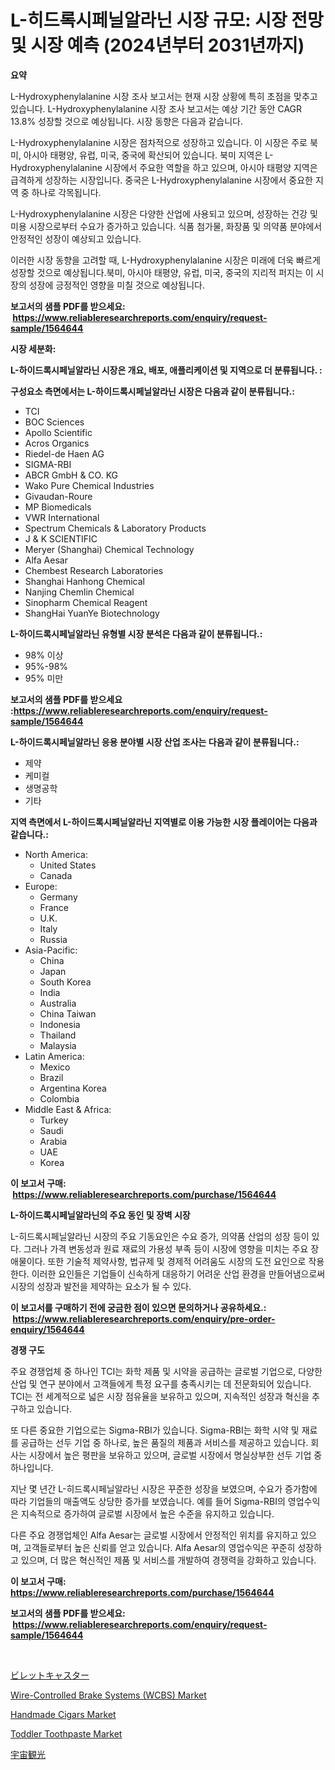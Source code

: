 <p><h1>L-히드록시페닐알라닌 시장 규모: 시장 전망 및 시장 예측 (2024년부터 2031년까지)</h1></p><p><strong>요약</strong></p>
<p><p>L-Hydroxyphenylalanine 시장 조사 보고서는 현재 시장 상황에 특히 초점을 맞추고 있습니다. L-Hydroxyphenylalanine 시장 조사 보고서는 예상 기간 동안 CAGR 13.8% 성장할 것으로 예상됩니다. 시장 동향은 다음과 같습니다.</p><p>L-Hydroxyphenylalanine 시장은 점차적으로 성장하고 있습니다. 이 시장은 주로 북미, 아시아 태평양, 유럽, 미국, 중국에 확산되어 있습니다. 북미 지역은 L-Hydroxyphenylalanine 시장에서 주요한 역할을 하고 있으며, 아시아 태평양 지역은 급격하게 성장하는 시장입니다. 중국은 L-Hydroxyphenylalanine 시장에서 중요한 지역 중 하나로 각목됩니다.</p><p>L-Hydroxyphenylalanine 시장은 다양한 산업에 사용되고 있으며, 성장하는 건강 및 미용 시장으로부터 수요가 증가하고 있습니다. 식품 첨가물, 화장품 및 의약품 분야에서 안정적인 성장이 예상되고 있습니다.</p><p>이러한 시장 동향을 고려할 때, L-Hydroxyphenylalanine 시장은 미래에 더욱 빠르게 성장할 것으로 예상됩니다.북미, 아시아 태평양, 유럽, 미국, 중국의 지리적 퍼지는 이 시장의 성장에 긍정적인 영향을 미칠 것으로 예상됩니다.</p></p>
<p><strong>보고서의 샘플 PDF를 받으세요: &nbsp;<a href="https://www.reliableresearchreports.com/enquiry/request-sample/1564644">https://www.reliableresearchreports.com/enquiry/request-sample/1564644</a></strong></p>
<p><strong>시장 세분화:</strong></p>
<p><strong> L-하이드록시페닐알라닌 시장은 개요, 배포, 애플리케이션 및 지역으로 더 분류됩니다. :</strong></p>
<p><strong>구성요소 측면에서는 L-하이드록시페닐알라닌 시장은 다음과 같이 분류됩니다.:</strong></p>
<p><ul><li>TCI</li><li>BOC Sciences</li><li>Apollo Scientific</li><li>Acros Organics</li><li>Riedel-de Haen AG</li><li>SIGMA-RBI</li><li>ABCR GmbH & CO. KG</li><li>Wako Pure Chemical Industries</li><li>Givaudan-Roure</li><li>MP Biomedicals</li><li>VWR International</li><li>Spectrum Chemicals & Laboratory Products</li><li>J & K SCIENTIFIC</li><li>Meryer (Shanghai) Chemical Technology</li><li>Alfa Aesar</li><li>Chembest Research Laboratories</li><li>Shanghai Hanhong Chemical</li><li>Nanjing Chemlin Chemical</li><li>Sinopharm Chemical Reagent</li><li>ShangHai YuanYe Biotechnology</li></ul></p>
<p><strong> L-하이드록시페닐알라닌 유형별 시장 분석은 다음과 같이 분류됩니다.:</strong></p>
<p><ul><li>98% 이상</li><li>95%-98%</li><li>95% 미만</li></ul></p>
<p><strong>보고서의 샘플 PDF를 받으세요 :<a href="https://www.reliableresearchreports.com/enquiry/request-sample/1564644">https://www.reliableresearchreports.com/enquiry/request-sample/1564644</a></strong></p>
<p><strong> L-하이드록시페닐알라닌 응용 분야별 시장 산업 조사는 다음과 같이 분류됩니다.:</strong></p>
<p><ul><li>제약</li><li>케미컬</li><li>생명공학</li><li>기타</li></ul></p>
<p><strong>지역 측면에서 L-하이드록시페닐알라닌 지역별로 이용 가능한 시장 플레이어는 다음과 같습니다.:</strong></p>
<p><ul>
    <li>
        North America:
        <ul>
            <li>United States</li>
            <li>Canada</li>
        </ul>
    </li>
    <li>
        Europe:
        <ul>
            <li>Germany</li>
            <li>France</li>
            <li>U.K.</li>
            <li>Italy</li>
            <li>Russia</li>
        </ul>
    </li>
    <li>
        Asia-Pacific:
        <ul>
            <li>China</li>
            <li>Japan</li>
            <li>South Korea</li>
            <li>India</li>
            <li>Australia</li>
            <li>China Taiwan</li>
            <li>Indonesia</li>
            <li>Thailand</li>
            <li>Malaysia</li>
        </ul>
    </li>
    <li>
        Latin America:
        <ul>
            <li>Mexico</li>
            <li>Brazil</li>
            <li>Argentina Korea</li>
            <li>Colombia</li>
        </ul>
    </li>
    <li>
        Middle East & Africa:
        <ul>
            <li>Turkey</li>
            <li>Saudi</li>
            <li>Arabia</li>
            <li>UAE</li>
            <li>Korea</li>
        </ul>
    </li>
    </ul></p>
<p><strong>이 보고서 구매: &nbsp;<a href="https://www.reliableresearchreports.com/purchase/1564644">https://www.reliableresearchreports.com/purchase/1564644</a></strong></p>
<p><strong>L-하이드록시페닐알라닌의 주요 동인 및 장벽 시장</strong></p>
<p><p>L-히드록시페닐알라닌 시장의 주요 기동요인은 수요 증가, 의약품 산업의 성장 등이 있다. 그러나 가격 변동성과 원료 재료의 가용성 부족 등이 시장에 영향을 미치는 주요 장애물이다. 또한 기술적 제약사항, 법규제 및 경제적 어려움도 시장의 도전 요인으로 작용한다. 이러한 요인들은 기업들이 신속하게 대응하기 어려운 산업 환경을 만들어냄으로써 시장의 성장과 발전을 제약하는 요소가 될 수 있다.</p></p>
<p><strong>이 보고서를 구매하기 전에 궁금한 점이 있으면 문의하거나 공유하세요.: &nbsp;<a href="https://www.reliableresearchreports.com/enquiry/pre-order-enquiry/1564644">https://www.reliableresearchreports.com/enquiry/pre-order-enquiry/1564644</a></strong></p>
<p><strong>경쟁 구도</strong></p>
<p><p>주요 경쟁업체 중 하나인 TCI는 화학 제품 및 시약을 공급하는 글로벌 기업으로, 다양한 산업 및 연구 분야에서 고객들에게 특정 요구를 충족시키는 데 전문화되어 있습니다. TCI는 전 세계적으로 넓은 시장 점유율을 보유하고 있으며, 지속적인 성장과 혁신을 추구하고 있습니다.</p><p>또 다른 중요한 기업으로는 Sigma-RBI가 있습니다. Sigma-RBI는 화학 시약 및 재료를 공급하는 선두 기업 중 하나로, 높은 품질의 제품과 서비스를 제공하고 있습니다. 회사는 시장에서 높은 평판을 보유하고 있으며, 글로벌 시장에서 명실상부한 선두 기업 중 하나입니다.</p><p>지난 몇 년간 L-히드록시페닐알라닌 시장은 꾸준한 성장을 보였으며, 수요가 증가함에 따라 기업들의 매출액도 상당한 증가를 보였습니다. 예를 들어 Sigma-RBI의 영업수익은 지속적으로 증가하여 글로벌 시장에서 높은 수준을 유지하고 있습니다.</p><p>다른 주요 경쟁업체인 Alfa Aesar는 글로벌 시장에서 안정적인 위치를 유지하고 있으며, 고객들로부터 높은 신뢰를 얻고 있습니다. Alfa Aesar의 영업수익은 꾸준히 성장하고 있으며, 더 많은 혁신적인 제품 및 서비스를 개발하여 경쟁력을 강화하고 있습니다.</p></p>
<p><strong>이 보고서 구매: &nbsp; <a href="https://www.reliableresearchreports.com/purchase/1564644">https://www.reliableresearchreports.com/purchase/1564644</a></strong></p>
<p><strong>보고서의 샘플 PDF를 받으세요: &nbsp;<a href="https://www.reliableresearchreports.com/enquiry/request-sample/1564644">https://www.reliableresearchreports.com/enquiry/request-sample/1564644</a></strong><strong></strong></p>
<p>&nbsp;</p>
<p><p><a href="https://medium.com/@susanjprice2023/%E3%83%93%E3%83%AC%E3%83%83%E3%83%88%E3%82%AD%E3%83%A3%E3%82%B9%E3%82%BF%E3%83%BC%E3%83%9E%E3%83%BC%E3%82%B1%E3%83%83%E3%83%88-%E6%88%90%E5%8A%9F%E3%82%92%E5%8F%8E%E3%82%81%E3%82%8B%E3%81%9F%E3%82%81%E3%81%AE%E3%83%93%E3%82%B8%E3%83%8D%E3%82%B9%E6%88%A6%E7%95%A5%E3%81%AE%E9%8D%B52031%E5%B9%B4%E3%81%BE%E3%81%A7%E3%81%AE%E4%BA%88%E6%B8%AC-97dac7994620">ビレットキャスター</a></p><p><a href="https://boundless-drawbridge-702.notion.site/Wire-Controlled-Brake-Systems-WCBS-Market-Size-Share-Trends-Analysis-Report-By-Material-By-Typ-81c7488e7ef8436b82d744ae8709c4de">Wire-Controlled Brake Systems (WCBS) Market</a></p><p><a href="https://github.com/bmorecock/Market-Research-Report-List-2/blob/main/handmade-cigars-market.md">Handmade Cigars Market</a></p><p><a href="https://issuu.com/reportprime-2/docs/toddler-toothpaste-market-size-2030.pptx">Toddler Toothpaste Market</a></p><p><a href="https://github.com/cnnriuez22368/Market-Research-Report-List-1/blob/main/65282267200.md">宇宙観光</a></p></p>
